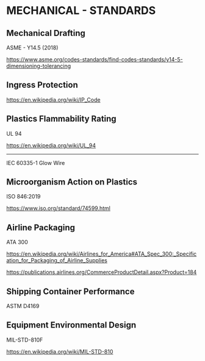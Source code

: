 # MECHANICAL - STANDARDS

## Mechanical Drafting

ASME - Y14.5 (2018)

https://www.asme.org/codes-standards/find-codes-standards/y14-5-dimensioning-tolerancing

## Ingress Protection

https://en.wikipedia.org/wiki/IP_Code

## Plastics Flammability Rating

UL 94

https://en.wikipedia.org/wiki/UL_94

---

IEC 60335-1 Glow Wire

## Microorganism Action on Plastics

ISO 846:2019

https://www.iso.org/standard/74599.html

## Airline Packaging

ATA 300

https://en.wikipedia.org/wiki/Airlines_for_America#ATA_Spec_300:_Specification_for_Packaging_of_Airline_Supplies

https://publications.airlines.org/CommerceProductDetail.aspx?Product=184

## Shipping Container Performance

ASTM D4169

## Equipment Environmental Design

MIL-STD-810F

https://en.wikipedia.org/wiki/MIL-STD-810




